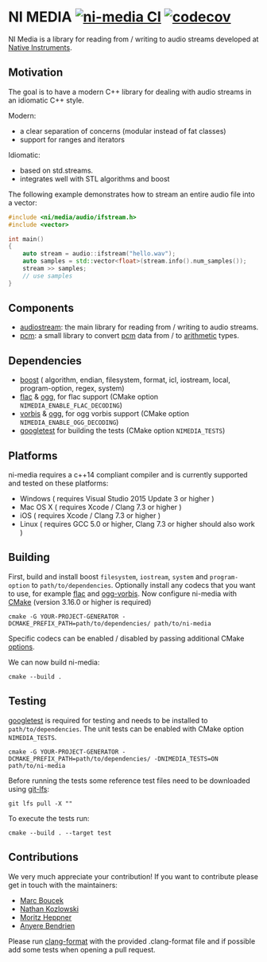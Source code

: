 # NI MEDIA [![ni-media CI](https://github.com/NativeInstruments/ni-media/actions/workflows/ci.yml/badge.svg)](https://github.com/NativeInstruments/ni-media/actions/workflows/ci.yml) [![codecov](https://codecov.io/gh/NativeInstruments/ni-media/branch/master/graph/badge.svg)](https://codecov.io/gh/NativeInstruments/ni-media)

NI Media is a library for reading from / writing to audio streams developed at [Native Instruments](https://www.native-instruments.com).

## Motivation

The goal is to have a modern C++ library for dealing with audio streams in an idiomatic C++ style.

Modern:
- a clear separation of concerns (modular instead of fat classes)
- support for ranges and iterators

Idiomatic:
- based on std.streams.
- integrates well with STL algorithms and boost


The following example demonstrates how to stream an entire audio file into a vector:

```cpp
#include <ni/media/audio/ifstream.h>
#include <vector>

int main()
{
    auto stream = audio::ifstream("hello.wav");
    auto samples = std::vector<float>(stream.info().num_samples());
    stream >> samples;
    // use samples
}
```

## Components

 - [audiostream](audiostream/README.md):  the main library for reading from / writing to audio streams.
 - [pcm](pcm/README.md): a small library to convert [pcm](https://en.wikipedia.org/wiki/Pulse-code_modulation)
   data from / to [arithmetic](http://en.cppreference.com/w/cpp/language/types) types.


## Dependencies

* [boost](https://github.com/boostorg/boost) ( algorithm, endian, filesystem, format, icl, iostream, local, program-option, regex, system)
* [flac](https://github.com/xiph/flac) & [ogg](https://github.com/xiph/ogg), for  flac support (CMake option `NIMEDIA_ENABLE_FLAC_DECODING`)
* [vorbis](https://github.com/xiph/vorbis) & [ogg](https://github.com/xiph/ogg), for ogg vorbis support (CMake option  `NIMEDIA_ENABLE_OGG_DECODING`)
* [googletest](https://github.com/google/googletest) for building the tests (CMake option `NIMEDIA_TESTS`)

## Platforms

ni-media requires a c++14 compliant compiler and is currently supported and tested on these platforms: 

* Windows ( requires Visual Studio 2015 Update 3  or higher )
* Mac OS X ( requires Xcode / Clang 7.3 or higher )
* iOS ( requires Xcode / Clang 7.3 or higher )
* Linux ( requires GCC 5.0 or higher, Clang 7.3 or higher should also work )


## Building

First, build and install boost `filesystem`, `iostream`, `system` and `program-option` to `path/to/dependencies`. Optionally install any codecs that you want to use, for example [flac](https://github.com/xiph/flac) and [ogg-vorbis](https://github.com/xiph/vorbis).
Now configure ni-media with [CMake](https://cmake.org/) (version 3.16.0 or higher is required)

```
cmake -G YOUR-PROJECT-GENERATOR -DCMAKE_PREFIX_PATH=path/to/dependencies/ path/to/ni-media
```

Specific codecs can be enabled / disabled by passing additional CMake [options](audiostream/doc/ifstream.md).

We can now build ni-media:
```
cmake --build . 
```

## Testing

[googletest](https://github.com/google/googletest) is required for testing and needs to be installed to `path/to/dependencies`. The unit tests can be enabled with CMake option `NIMEDIA_TESTS`.

```
cmake -G YOUR-PROJECT-GENERATOR -DCMAKE_PREFIX_PATH=path/to/dependencies/ -DNIMEDIA_TESTS=ON path/to/ni-media
```

Before running the tests some reference test files need to be downloaded using [git-lfs](https://github.com/git-lfs/git-lfs):
```
git lfs pull -X ""
```

To execute the tests run:
```
cmake --build . --target test
```

## Contributions

We very much appreciate your contribution! If you want to contribute please get in touch with the maintainers:

* [Marc Boucek](https://github.com/marcrambo) 
* [Nathan Kozlowski](https://github.com/ni-nkozlowski)
* [Moritz Heppner](https://github.com/ni-mheppner)
* [Anyere Bendrien](https://github.com/ni-abendrien)

Please run [clang-format](https://clang.llvm.org/docs/ClangFormat.html) with the provided .clang-format file and if possible add some tests when opening a pull request.

